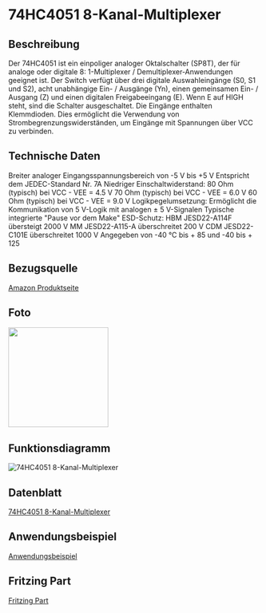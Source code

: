 # 74HC4051 8-Kanal-Multiplexer

## Beschreibung
Der 74HC4051 ist ein einpoliger analoger Oktalschalter (SP8T), der für analoge oder digitale 8: 1-Multiplexer / Demultiplexer-Anwendungen geeignet ist.
Der Switch verfügt über drei digitale Auswahleingänge (S0, S1 und S2), acht unabhängige Ein- / Ausgänge (Yn), einen gemeinsamen Ein- / Ausgang (Z) und einen digitalen Freigabeeingang (E). Wenn E auf HIGH steht, sind die Schalter ausgeschaltet. Die Eingänge enthalten Klemmdioden. Dies ermöglicht die Verwendung von Strombegrenzungswiderständen, um Eingänge mit Spannungen über VCC zu verbinden.

## Technische Daten
Breiter analoger Eingangsspannungsbereich von -5 V bis +5 V
Entspricht dem JEDEC-Standard Nr. 7A
Niedriger Einschaltwiderstand:
80 Ohm (typisch) bei VCC - VEE = 4.5 V
70 Ohm (typisch) bei VCC - VEE = 6.0 V
60 Ohm (typisch) bei VCC - VEE = 9.0 V
Logikpegelumsetzung: Ermöglicht die Kommunikation von 5 V-Logik mit analogen ± 5 V-Signalen
Typische integrierte "Pause vor dem Make"
ESD-Schutz:
HBM JESD22-A114F übersteigt 2000 V
MM JESD22-A115-A überschreitet 200 V
CDM JESD22-C101E überschreitet 1000 V
Angegeben von -40 ℃ bis + 85 und -40 bis + 125

## Bezugsquelle
[Amazon Produktseite](https://amzn.eu/d/fy4efxa)

## Foto
<img src="[https://wolles-elektronikkiste.de/wp-content/uploads/2021/07/ICM20948_module_small.jpg](https://external-content.duckduckgo.com/iu/?u=https%3A%2F%2Fifuturetech.org%2Fwp-content%2Fuploads%2F2022%2F03%2FCJMCU-74HC4051-8-Channel-Analog-Multiplexer-Module-03.jpg&f=1&nofb=1&ipt=ab0a5da3e7b61d2a6a828362c1893ac8c308020add9c9a956426c81ec0d27961" height="200">

## Funktionsdiagramm
![74HC4051 8-Kanal-Multiplexer](https://external-content.duckduckgo.com/iu/?u=https%3A%2F%2Fi.lnwfile.com%2F_%2Fi%2F_raw%2Fi0%2Fom%2Fww.jpg&f=1&nofb=1&ipt=dc7d25d19f41895cf4c8eba733980807117c1b1cf43459544ccf75fa55616970)

## Datenblatt
[74HC4051 8-Kanal-Multiplexer](https://www.ti.com/lit/ds/symlink/cd74hc4051-ep.pdf)

## Anwendungsbeispiel
[Anwendungsbeispiel](http://www.multiwingspan.co.uk/pico.php?page=multiplex)

## Fritzing Part
[Fritzing Part](https://github.com/sparkfun/Fritzing_Parts/raw/refs/heads/main/products/13906_sfe_74hc4051_mux_breakout.fzpz)
